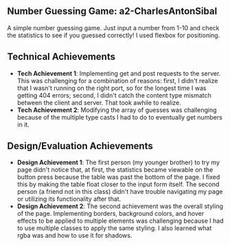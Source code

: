 ## Number Guessing Game: a2-CharlesAntonSibal
A simple number guessing game. Just input a number from 1-10 and check the statistics to see if you guessed correctly! I used flexbox for positioning.

## Technical Achievements
- **Tech Achievement 1**: Implementing get and post requests to the server.
This was challenging for a combination of reasons: first, I didn't realize that I wasn't running on the right port,
so for the longest time I was getting 404 errors; second, I didn't catch the content type mismatch between the client and server.
That took awhile to realize.
- **Tech Achievement 2**: Modifying the array of guesses was challenging because of the multiple type casts I had to do to eventually get numbers in it.

## Design/Evaluation Achievements
- **Design Achievement 1**: The first person (my younger brother) to try my page didn't notice that, at first, the statistics became viewable on the button press
because the table was past the bottom of the page. I fixed this by making the table float closer to the input form itself.
The second person (a friend not in this class) didn't have trouble navigating my page or utilizing its functionality after that.
- **Design Achievement 2**: The second achievement was the overall styling of the page.
Implementing borders, background colors, and hover effects to be applied to multiple elements was challenging
because I had to use multiple classes to apply the same styling.
I also learned what rgba was and how to use it for shadows.